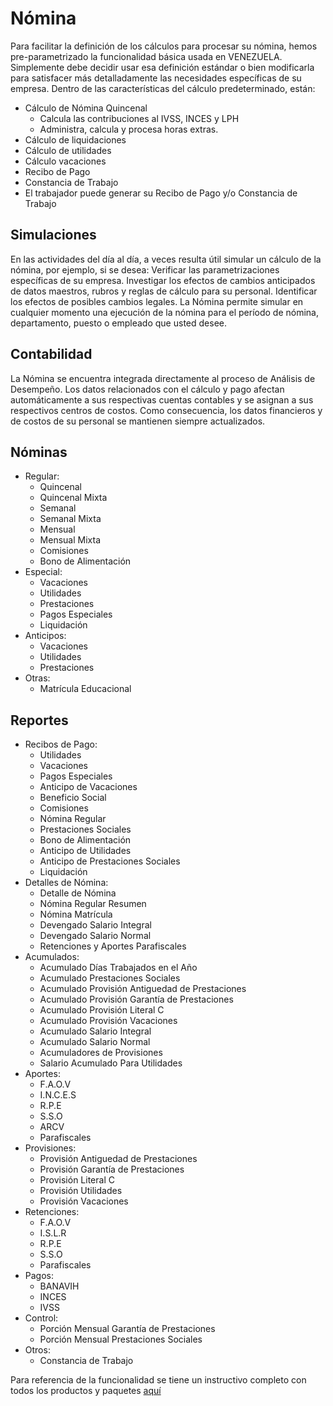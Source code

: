 # Nómina
Para facilitar la definición de los cálculos para procesar su nómina, hemos pre-parametrizado la funcionalidad básica usada en VENEZUELA. 
Simplemente debe decidir usar esa definición estándar o bien modificarla para satisfacer más detalladamente las necesidades específicas de su empresa.  Dentro de las características del cálculo predeterminado, están:
- Cálculo de Nómina Quincenal
  - Calcula las contribuciones al IVSS, INCES y LPH  
  - Administra, calcula y procesa horas extras. 
- Cálculo de liquidaciones
- Cálculo de utilidades
- Cálculo vacaciones
- Recibo de Pago
- Constancia de Trabajo
- El trabajador puede generar su Recibo de Pago y/o Constancia de Trabajo
## Simulaciones 
En las actividades del día al día, a veces resulta útil simular un cálculo de la nómina, por ejemplo, si se desea: Verificar las parametrizaciones específicas de su empresa. Investigar los efectos de cambios anticipados de datos maestros, rubros y reglas de cálculo para su personal. Identificar los efectos de posibles cambios legales. 
La Nómina permite simular en cualquier momento una ejecución de la nómina para el período de nómina, departamento, puesto o empleado que usted desee. 

## Contabilidad 
La  Nómina se encuentra integrada directamente al proceso de Análisis de Desempeño. Los datos relacionados con el cálculo y pago afectan automáticamente a sus respectivas cuentas contables y se asignan a sus respectivos centros de costos. Como consecuencia, los datos financieros y de costos de su personal se mantienen siempre actualizados.

## Nóminas
- Regular:
  - Quincenal
  - Quincenal Mixta
  - Semanal
  - Semanal Mixta
  - Mensual
  - Mensual Mixta
  - Comisiones
  - Bono de Alimentación
- Especial:
  - Vacaciones
  - Utilidades
  - Prestaciones
  - Pagos Especiales
  - Liquidación
- Anticipos:
  - Vacaciones
  - Utilidades
  - Prestaciones
- Otras:
  - Matrícula Educacional

## Reportes
- Recibos de Pago:
  - Utilidades
  - Vacaciones
  - Pagos Especiales
  - Anticipo de Vacaciones
  - Beneficio Social
  - Comisiones
  - Nómina Regular
  - Prestaciones Sociales
  - Bono de Alimentación
  - Anticipo de Utilidades
  - Anticipo de Prestaciones Sociales
  - Liquidación
- Detalles de Nómina:
  - Detalle de Nómina
  - Nómina Regular Resumen
  - Nómina Matrícula
  - Devengado Salario Integral
  - Devengado Salario Normal
  - Retenciones y Aportes Parafiscales
- Acumulados:
  - Acumulado Días Trabajados en el Año
  - Acumulado Prestaciones Sociales
  - Acumulado Provisión Antiguedad de Prestaciones 
  - Acumulado Provisión Garantía de Prestaciones 
  - Acumulado Provisión Literal C
  - Acumulado Provisión Vacaciones 
  - Acumulado Salario Integral 
  - Acumulado Salario Normal 
  - Acumuladores de Provisiones
  - Salario Acumulado Para Utilidades
- Aportes:
  - F.A.O.V
  - I.N.C.E.S
  - R.P.E
  - S.S.O
  - ARCV
  - Parafiscales
- Provisiones:
  - Provisión Antiguedad de Prestaciones 
  - Provisión Garantía de Prestaciones 
  - Provisión Literal C
  - Provisión Utilidades
  - Provisión Vacaciones
- Retenciones:
  - F.A.O.V
  - I.S.L.R
  - R.P.E
  - S.S.O
  - Parafiscales
- Pagos:
  - BANAVIH
  - INCES
  - IVSS
- Control:
  - Porción Mensual Garantía de Prestaciones
  - Porción Mensual Prestaciones Sociales
- Otros:
  - Constancia de Trabajo

Para referencia de la funcionalidad se tiene un instructivo completo con todos los productos y paquetes [aquí](https://docs.erpya.com/adempiere/human-resources-management/payroll/process-payroll/index.html)
